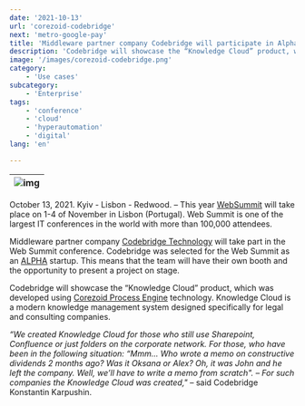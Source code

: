 ```yaml
---
date: '2021-10-13'
url: 'corezoid-codebridge'
next: 'metro-google-pay'
title: 'Middleware partner company Codebridge will participate in Alpha Program during WebSummit Lisbon 2021'
description: 'Codebridge will showcase the “Knowledge Cloud” product, which was developed using Corezoid Process Engine technology.'
image: '/images/corezoid-codebridge.png'
category:
    - 'Use cases'
subcategory:
	- 'Enterprise'
tags:
    - 'conference'
    - 'cloud'
    - 'hyperautomation'
    - 'digital'
lang: 'en' 

---
```


| ![img](/images/corezoid-codebridge.png) |
| :---: |

October 13, 2021. Kyiv - Lisbon - Redwood. – This year [WebSummit](https://websummit.com/) will take place on 1-4 of November in Lisbon (Portugal). Web Summit is one of the largest IT conferences in the world with more than 100,000 attendees.

Middleware partner company [Codebridge Technology](https://codebridge.tech/) will take part in the Web Summit conference. Codebridge was selected for the Web Summit as an [ALPHA](https://websummit.com/startups) startup. This means that the team will have their own booth and the opportunity to present a project on stage.

Codebridge will showcase the “Knowledge Cloud” product, which was developed using [Corezoid Process Engine](https:/corezoid.com) technology. Knowledge Cloud is a modern knowledge management system designed specifically for legal and consulting companies.

*“We created Knowledge Cloud for those who still use Sharepoint, Confluence or just folders on the corporate network. For those, who have been in the following situation: “Mmm… Who wrote a memo on constructive dividends 2 months ago? Was it Oksana or Alex? Oh, it was John and he left the company. Well, we’ll have to write a memo from scratch". – For such companies the Knowledge Cloud was created,"* – said Codebridge Konstantin Karpushin.

